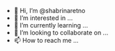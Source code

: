 - 👋 Hi, I’m @shabrinaretno
- 👀 I’m interested in ...
- 🌱 I’m currently learning ...
- 💞️ I’m looking to collaborate on ...
- 📫 How to reach me ...

<!---
shabrinaretno/shabrinaretno is a ✨ special ✨ repository because its `README.md` (this file) appears on your GitHub profile.
You can click the Preview link to take a look at your changes.
--->
